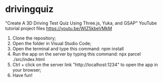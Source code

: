 # drivingquiz

"Create A 3D Driving Test Quiz Using Three.js, Yuka, and GSAP" YouTube tutorial project files https://youtu.be/WIZ5kbeVMkM

1. Clone the repository;
2. Open the folder in Visual Studio Code;
3. Open the terminal and type this command: npm install
4. Run the app on the server by typing this command: npx parcel ./src/index.html
5. Ctrl + click on the server link "http://localhost:1234" to open the app in your browser;
6. Have fun!
